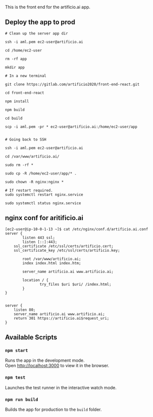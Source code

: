 This is the front end for the artificio.ai app.

## Deploy the app to prod
```
# Clean up the server app dir

ssh -i aml.pem ec2-user@artificio.ai

cd /home/ec2-user

rm -rf app

mkdir app

# In a new terminal

git clone https://gitlab.com/artificio2020/front-end-react.git

cd front-end-react

npm install

npm build

cd build

scp -i aml.pem -pr * ec2-user@artificio.ai:/home/ec2-user/app


# Going back to SSH

ssh -i aml.pem ec2-user@artificio.ai

cd /var/www/artificio.ai/

sudo rm -rf *

sudo cp -R /home/ec2-user/app/* .

sudo chown -R nginx:nginx *

# If restart required.
sudo systemctl restart nginx.service

sudo systemctl status nginx.service

```

## nginx conf for aritificio.ai

```
[ec2-user@ip-10-0-1-13 ~]$ cat /etc/nginx/conf.d/artificio.ai.conf
server {
        listen 443 ssl;
        listen [::]:443;
	ssl_certificate /etc/ssl/certs/artificio.cert;
	ssl_certificate_key /etc/ssl/certs/artificio.key;

        root /var/www/artificio.ai;
        index index.html index.htm;

        server_name artificio.ai www.artificio.ai;

        location / {
                try_files $uri $uri/ /index.html;
        }
}


server {
    listen 80;
    server_name artificio.ai www.artificio.ai;
    return 301 https://artificio.ai$request_uri;
}
```


## Available Scripts

### `npm start`

Runs the app in the development mode.<br />
Open [http://localhost:3000](http://localhost:3000) to view it in the browser.

### `npm test`

Launches the test runner in the interactive watch mode.<br />

### `npm run build`

Builds the app for production to the `build` folder.<br />